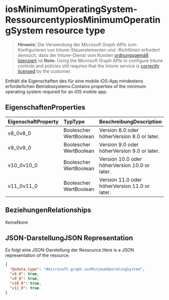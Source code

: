 # <a name="iosminimumoperatingsystem-resource-type"></a><span data-ttu-id="c20ce-101">iosMinimumOperatingSystem-Ressourcentyp</span><span class="sxs-lookup"><span data-stu-id="c20ce-101">iosMinimumOperatingSystem resource type</span></span>

> <span data-ttu-id="c20ce-102">**Hinweis:** Die Verwendung der Microsoft Graph-APIs zum Konfigurieren von Intune-Steuerelementen und -Richtlinien erfordert dennoch, dass der Intune-Dienst vom Kunden [ordnungsgemäß lizenziert](https://go.microsoft.com/fwlink/?linkid=839381) ist.</span><span class="sxs-lookup"><span data-stu-id="c20ce-102">**Note:** Using the Microsoft Graph APIs to configure Intune controls and policies still requires that the Intune service is [correctly licensed](https://go.microsoft.com/fwlink/?linkid=839381) by the customer.</span></span>

<span data-ttu-id="c20ce-103">Enthält die Eigenschaften des für eine mobile iOS-App mindestens erforderlichen Betriebssystems.</span><span class="sxs-lookup"><span data-stu-id="c20ce-103">Contains properties of the minimum operating system required for an iOS mobile app.</span></span>
## <a name="properties"></a><span data-ttu-id="c20ce-104">Eigenschaften</span><span class="sxs-lookup"><span data-stu-id="c20ce-104">Properties</span></span>
|<span data-ttu-id="c20ce-105">Eigenschaft</span><span class="sxs-lookup"><span data-stu-id="c20ce-105">Property</span></span>|<span data-ttu-id="c20ce-106">Typ</span><span class="sxs-lookup"><span data-stu-id="c20ce-106">Type</span></span>|<span data-ttu-id="c20ce-107">Beschreibung</span><span class="sxs-lookup"><span data-stu-id="c20ce-107">Description</span></span>|
|:---|:---|:---|
|<span data-ttu-id="c20ce-108">v8_0</span><span class="sxs-lookup"><span data-stu-id="c20ce-108">v8_0</span></span>|<span data-ttu-id="c20ce-109">Boolescher Wert</span><span class="sxs-lookup"><span data-stu-id="c20ce-109">Boolean</span></span>|<span data-ttu-id="c20ce-110">Version 8.0 oder höher</span><span class="sxs-lookup"><span data-stu-id="c20ce-110">Version 8.0 or later.</span></span>|
|<span data-ttu-id="c20ce-111">v9_0</span><span class="sxs-lookup"><span data-stu-id="c20ce-111">v9_0</span></span>|<span data-ttu-id="c20ce-112">Boolescher Wert</span><span class="sxs-lookup"><span data-stu-id="c20ce-112">Boolean</span></span>|<span data-ttu-id="c20ce-113">Version 9.0 oder höher</span><span class="sxs-lookup"><span data-stu-id="c20ce-113">Version 9.0 or later.</span></span>|
|<span data-ttu-id="c20ce-114">v10_0</span><span class="sxs-lookup"><span data-stu-id="c20ce-114">v10_0</span></span>|<span data-ttu-id="c20ce-115">Boolescher Wert</span><span class="sxs-lookup"><span data-stu-id="c20ce-115">Boolean</span></span>|<span data-ttu-id="c20ce-116">Version 10.0 oder höher</span><span class="sxs-lookup"><span data-stu-id="c20ce-116">Version 10.0 or later.</span></span>|
|<span data-ttu-id="c20ce-117">v11_0</span><span class="sxs-lookup"><span data-stu-id="c20ce-117">v11_0</span></span>|<span data-ttu-id="c20ce-118">Boolescher Wert</span><span class="sxs-lookup"><span data-stu-id="c20ce-118">Boolean</span></span>|<span data-ttu-id="c20ce-119">Version 11.0 oder höher</span><span class="sxs-lookup"><span data-stu-id="c20ce-119">Version 11.0 or later.</span></span>|

## <a name="relationships"></a><span data-ttu-id="c20ce-120">Beziehungen</span><span class="sxs-lookup"><span data-stu-id="c20ce-120">Relationships</span></span>
<span data-ttu-id="c20ce-121">Keine</span><span class="sxs-lookup"><span data-stu-id="c20ce-121">None</span></span>
## <a name="json-representation"></a><span data-ttu-id="c20ce-122">JSON-Darstellung</span><span class="sxs-lookup"><span data-stu-id="c20ce-122">JSON Representation</span></span>
<span data-ttu-id="c20ce-123">Es folgt eine JSON-Darstellung der Ressource.</span><span class="sxs-lookup"><span data-stu-id="c20ce-123">Here is a JSON representation of the resource.</span></span>
<!--{
  "blockType": "resource",
  "@odata.type": "microsoft.graph.iosMinimumOperatingSystem"
}-->
``` json
{
  "@odata.type": "#microsoft.graph.iosMinimumOperatingSystem",
  "v8_0": true,
  "v9_0": true,
  "v10_0": true,
  "v11_0": true
}
```








